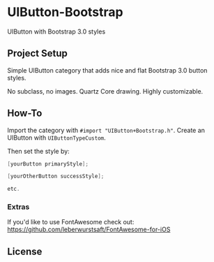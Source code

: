 UIButton-Bootstrap
==================

UIButton with Bootstrap 3.0 styles

## Project Setup

Simple UIButton category that adds nice and flat Bootstrap 3.0 button styles. 

No subclass, no images. Quartz Core drawing. Highly customizable.

## How-To

Import the category with `#import "UIButton+Bootstrap.h"`. Create an UIButton with `UIButtonTypeCustom`.

Then set the style by:

````objective-c
[yourButton primaryStyle];

[yourOtherButton successStyle];

etc.
````

### Extras

If you'd like to use FontAwesome check out: https://github.com/leberwurstsaft/FontAwesome-for-iOS

## License
